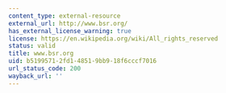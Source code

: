 ```yaml
---
content_type: external-resource
external_url: http://www.bsr.org/
has_external_license_warning: true
license: https://en.wikipedia.org/wiki/All_rights_reserved
status: valid
title: www.bsr.org
uid: b5199571-2fd1-4851-9bb9-18f6cccf7016
url_status_code: 200
wayback_url: ''
---
```

